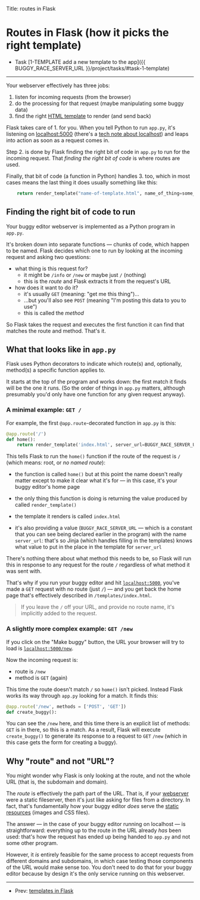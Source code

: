 Title: routes in Flask


# Routes in Flask (how it picks the right template)

* Task [1-TEMPLATE add a new template to the app]({{ BUGGY_RACE_SERVER_URL }}/project/tasks/#task-1-template)

---

Your webserver effectively has three jobs:

1. listen for incoming requests (from the browser)
2. do the processing for that request (maybe manipulating some buggy data)
3. find the right [HTML template](jinja-templates) to render (and send back)

Flask takes care of 1. for you. When you tell Python to run `app.py`, it's
listening on [localhost:5000](http://localhost:5000/) (there's a
[tech note about localhost](localhost)) and leaps into action as soon as a
request comes in.

Step 2. is done by Flask finding the right bit of code in `app.py` to run for
the incoming request. That _finding the right bit of code_ is where routes
are used.

Finally, that bit of code (a function in Python) handles 3. too, which in most
cases means the last thing it does usually something like this:

```python
    return render_template("name-of-template.html", name_of_thing=some_variable)
```

## Finding the right bit of code to run

Your buggy editor webserver is implemented as a Python program in `app.py`.

It's broken down into separate functions — chunks of code, which happen to be
named. Flask decides which one to run by looking at the incoming request and
asking two questions:

* what thing is this request for?
  * it might be `/info` or `/new` or maybe just `/` (nothing)
  * this is the _route_ and Flask extracts it from the request's URL
* how does it want to do it?
  * it's usually `GET` (meaning: "get me this thing")...
  * ...but you'll also see `POST` (meaning "I'm posting this data to you to use")
  * this is called the _method_

So Flask takes the request and executes the first function it can find that
matches the route and method. That's it.

## What that looks like in `app.py`

Flask uses Python decorators to indicate which route(s) and, optionally,
method(s) a specific function applies to.

It starts at the top of the program and works down: the first match it finds
will be the one it runs. (So the order of things in `app.py` matters, although
presumably you'd only have one function for any given request anyway).

### A minimal example: `GET /`

For example, the first `@app.route`-decorated function in `app.py` is this:

```python
@app.route('/')
def home():
    return render_template('index.html', server_url=BUGGY_RACE_SERVER_URL)
```

This tells Flask to run the `home()` function if the route of the request is
`/` (which means: root, or _no named route_):

* the function is called `home()` but at this point the name doesn't really
  matter except to make it clear what it's for — in this case, it's your
  buggy editor's home page

* the only thing this function is doing is returning the value produced by
  called `render_template()`

* the template it renders is called `index.html`

* it's also providing a value (`BUGGY_RACE_SERVER_URL` — which is a constant
  that you can see being declared earlier in the program) with the name
  `server_url`: that's so Jinja (which handles filling in the templates) knows
  what value to put in the place in the template for `server_url`

There's nothing there about what method this needs to be, so Flask will run
this in response to any request for the route `/` regardless of what method
it was sent with.

That's why if you run your buggy editor and hit [`localhost:5000`](http://localhost:5000/),
you've made a `GET` request with no route (just `/`) — and you get back the
home page that's effectively described in `/templates/index.html`.

> If you leave the `/` off your URL, and provide no route name, it's
> implicitly added to the request.


### A slightly more complex example: `GET /new`

If you click on the "Make buggy" button, the URL your browser will try to load
is [`localhost:5000/new`](http://localhost:5000/new).

Now the incoming request is:

* route is `/new`
* method is `GET` (again)

This time the route doesn't match `/` so `home()` isn't picked. Instead Flask
works its way through `app.py` looking for a match. It finds this:

```python
@app.route('/new', methods = ['POST', 'GET'])
def create_buggy():
```

You can see the `/new` here, and this time there is an explicit list of methods:
`GET` is in there, so this is a match. As a result, Flask will execute
`create_buggy()` to generate its response to a request to `GET` `/new` (which
in this case gets the form for creating a buggy).


## Why "route" and not "URL"?

You might wonder why Flask is only looking at the route, and not the whole
URL (that is, the subdomain and domain).

The _route_ is effectively the path part of the URL. That is, if your
[webserver](webserver) were a static fileserver, then it's just like asking for
files from a directory. In fact, that's fundamentally how your buggy editor
_does_ serve the [static resources](static-content) (images and CSS files).

The answer — in the case of your buggy editor running on localhost — is
straightforward: everything up to the route in the URL already _has_ been used:
that's how the request has ended up being handed to `app.py` and not some other
program.

However, it _is_ entirely feasible for the same process to accept requests from
different domains and subdomains, in which case testing those components of the
URL would make sense too. You don't need to do that for your buggy editor
because by design it's the only service running on this webserver.


---

* Prev: [templates in Flask](jinja-templates)

